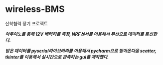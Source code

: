 # wireless-BMS
산학협력 장기 프로젝트

***아두이노를 통해 12V 배터리를 측정, NRF센서를 이용해서 무선으로 데이터를 통신한다.***

***받은 데이터를 pyserial라이브러리를 이용해서 pycharm으로 받아온다음 scatter, tkinter를 이용해서 실시간으로 관측하는 gui를 제작했다.***
